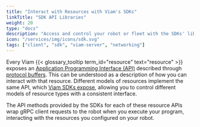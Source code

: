 ```yaml
---
title: "Interact with Resources with Viam's SDKs"
linkTitle: "SDK API Libraries"
weight: 20
type: "docs"
description: "Access and control your robot or fleet with the SDKs' libraries for the resource and robot APIs."
icon: "/services/img/icons/sdk.svg"
tags: ["client", "sdk", "viam-server", "networking"]
---
```


Every Viam {{< glossary_tooltip term_id="resource" text="resource" >}} exposes an [Application Programming Interface (API)](https://en.wikipedia.org/wiki/API) described through [protocol buffers](https://developers.google.com/protocol-buffers).
This can be understood as a description of how you can interact with that resource.
Different models of resources implement the same API, which [Viam SDKs expose](/internals/robot-to-robot-comms/), allowing you to control different models of resource types with a consistent interface.

The API methods provided by the SDKs for each of these resource APIs wrap gRPC client requests to the robot when you execute your program, interacting with the resources you configured on your robot.
